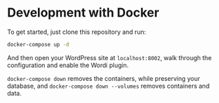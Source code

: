 # Development with Docker

To get started, just clone this repository and run: 

```bash
docker-compose up -d
```

And then open your WordPress site at `localhost:8002`, walk through the configuration and enable the Wordi plugin.

`docker-compose down` removes the containers, while preserving your database, and `docker-compose down --volumes` removes containers and data.
